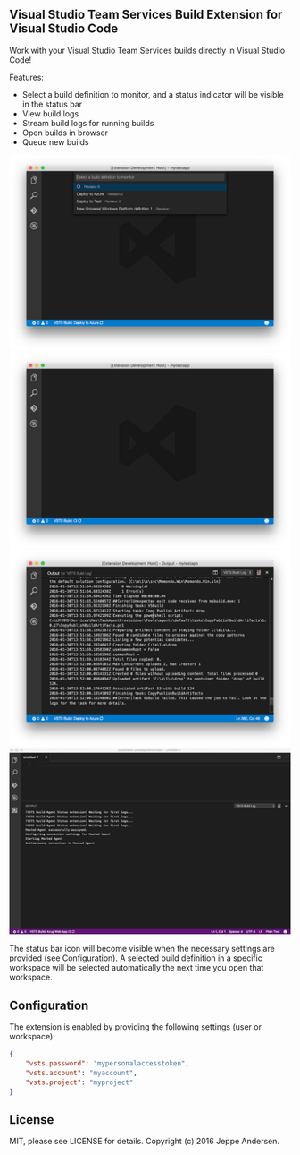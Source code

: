 ## Visual Studio Team Services Build Extension for Visual Studio Code
Work with your Visual Studio Team Services builds directly in Visual Studio Code!

Features:
- Select a build definition to monitor, and a status indicator will be visible in the status bar
- View build logs
- Stream build logs for running builds
- Open builds in browser
- Queue new builds  

![Screenshot-1](assets/vscode-selection.png)
![Screenshot-2](assets/vscode-status.png)
![Screenshot-3](assets/vscode-logs.png)
![Screenshot-4](assets/vscode-logs-streaming.gif)


The status bar icon will become visible when the necessary settings are provided (see Configuration).
A selected build definition in a specific workspace will be selected automatically the next time you open that workspace.

## Configuration
The extension is enabled by providing the following settings (user or workspace):

```json
{
    "vsts.password": "mypersonalaccesstoken",
    "vsts.account": "myaccount",
    "vsts.project": "myproject"
}
```

## License
MIT, please see LICENSE for details. Copyright (c) 2016 Jeppe Andersen.